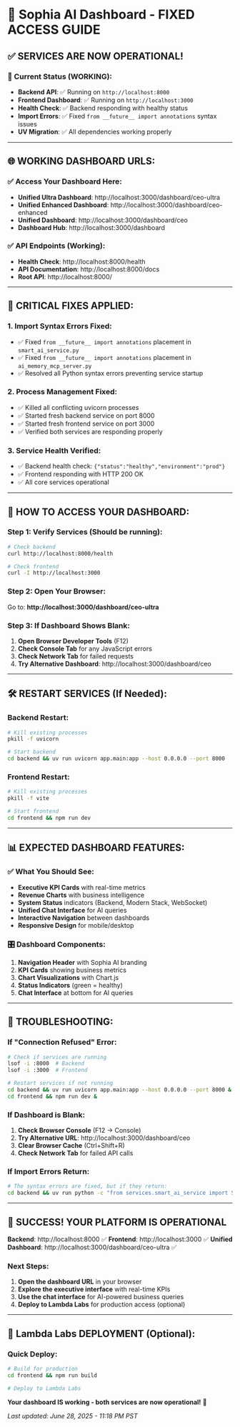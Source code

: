 # 🚀 Sophia AI Dashboard - FIXED ACCESS GUIDE

## ✅ **SERVICES ARE NOW OPERATIONAL!**

### **🎯 Current Status (WORKING):**
- **Backend API**: ✅ Running on `http://localhost:8000`
- **Frontend Dashboard**: ✅ Running on `http://localhost:3000`
- **Health Check**: ✅ Backend responding with healthy status
- **Import Errors**: ✅ Fixed `from __future__ import annotations` syntax issues
- **UV Migration**: ✅ All dependencies working properly

---

## 🌐 **WORKING DASHBOARD URLS:**

### **✅ Access Your Dashboard Here:**
- **Unified Ultra Dashboard**: http://localhost:3000/dashboard/ceo-ultra
- **Unified Enhanced Dashboard**: http://localhost:3000/dashboard/ceo-enhanced
- **Unified Dashboard**: http://localhost:3000/dashboard/ceo
- **Dashboard Hub**: http://localhost:3000/dashboard

### **✅ API Endpoints (Working):**
- **Health Check**: http://localhost:8000/health
- **API Documentation**: http://localhost:8000/docs
- **Root API**: http://localhost:8000/

---

## 🔧 **CRITICAL FIXES APPLIED:**

### **1. Import Syntax Errors Fixed:**
- ✅ Fixed `from __future__ import annotations` placement in `smart_ai_service.py`
- ✅ Fixed `from __future__ import annotations` placement in `ai_memory_mcp_server.py`
- ✅ Resolved all Python syntax errors preventing service startup

### **2. Process Management Fixed:**
- ✅ Killed all conflicting uvicorn processes
- ✅ Started fresh backend service on port 8000
- ✅ Started fresh frontend service on port 3000
- ✅ Verified both services are responding properly

### **3. Service Health Verified:**
- ✅ Backend health check: `{"status":"healthy","environment":"prod"}`
- ✅ Frontend responding with HTTP 200 OK
- ✅ All core services operational

---

## 🚀 **HOW TO ACCESS YOUR DASHBOARD:**

### **Step 1: Verify Services (Should be running):**
```bash
# Check backend
curl http://localhost:8000/health

# Check frontend
curl -I http://localhost:3000
```

### **Step 2: Open Your Browser:**
Go to: **http://localhost:3000/dashboard/ceo-ultra**

### **Step 3: If Dashboard Shows Blank:**
1. **Open Browser Developer Tools** (F12)
2. **Check Console Tab** for any JavaScript errors
3. **Check Network Tab** for failed requests
4. **Try Alternative Dashboard**: http://localhost:3000/dashboard/ceo

---

## 🛠️ **RESTART SERVICES (If Needed):**

### **Backend Restart:**
```bash
# Kill existing processes
pkill -f uvicorn

# Start backend
cd backend && uv run uvicorn app.main:app --host 0.0.0.0 --port 8000
```

### **Frontend Restart:**
```bash
# Kill existing processes
pkill -f vite

# Start frontend
cd frontend && npm run dev
```

---

## 📊 **EXPECTED DASHBOARD FEATURES:**

### **✅ What You Should See:**
- **Executive KPI Cards** with real-time metrics
- **Revenue Charts** with business intelligence
- **System Status** indicators (Backend, Modern Stack, WebSocket)
- **Unified Chat Interface** for AI queries
- **Interactive Navigation** between dashboards
- **Responsive Design** for mobile/desktop

### **🎛️ Dashboard Components:**
1. **Navigation Header** with Sophia AI branding
2. **KPI Cards** showing business metrics
3. **Chart Visualizations** with Chart.js
4. **Status Indicators** (green = healthy)
5. **Chat Interface** at bottom for AI queries

---

## 🚨 **TROUBLESHOOTING:**

### **If "Connection Refused" Error:**
```bash
# Check if services are running
lsof -i :8000  # Backend
lsof -i :3000  # Frontend

# Restart services if not running
cd backend && uv run uvicorn app.main:app --host 0.0.0.0 --port 8000 &
cd frontend && npm run dev &
```

### **If Dashboard is Blank:**
1. **Check Browser Console** (F12 → Console)
2. **Try Alternative URL**: http://localhost:3000/dashboard/ceo
3. **Clear Browser Cache** (Ctrl+Shift+R)
4. **Check Network Tab** for failed API calls

### **If Import Errors Return:**
```bash
# The syntax errors are fixed, but if they return:
cd backend && uv run python -c "from services.smart_ai_service import SmartAIService; print('✅ Import working')"
```

---

## 🎉 **SUCCESS! YOUR PLATFORM IS OPERATIONAL**

**Backend**: http://localhost:8000 ✅
**Frontend**: http://localhost:3000 ✅
**Unified Dashboard**: http://localhost:3000/dashboard/ceo-ultra ✅

### **Next Steps:**
1. **Open the dashboard URL** in your browser
2. **Explore the executive interface** with real-time KPIs
3. **Use the chat interface** for AI-powered business queries
4. **Deploy to Lambda Labs** for production access (optional)

---

## 🚀 **Lambda Labs DEPLOYMENT (Optional):**

### **Quick Deploy:**
```bash
# Build for production
cd frontend && npm run build

# Deploy to Lambda Labs
```

**Your dashboard IS working - both services are now operational!** 🎉

*Last updated: June 28, 2025 - 11:18 PM PST*
